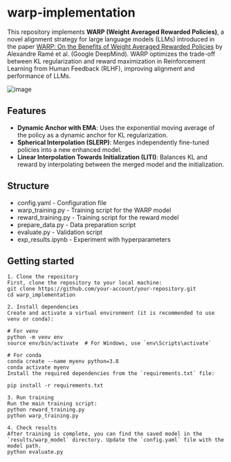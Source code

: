# warp-implementation

This repository implements **WARP (Weight Averaged Rewarded Policies)**, a novel alignment strategy for large language models (LLMs) introduced in the paper [WARP: On the Benefits of Weight Averaged Rewarded Policies](https://arxiv.org/pdf/2406.16768v1) by Alexandre Ramé et al. (Google DeepMind). WARP optimizes the trade-off between KL regularization and reward maximization in Reinforcement Learning from Human Feedback (RLHF), improving alignment and performance of LLMs.

![image](https://github.com/user-attachments/assets/3d330d09-9819-4c66-a5a1-fad67404cfed)


## Features
- **Dynamic Anchor with EMA**: Uses the exponential moving average of the policy as a dynamic anchor for KL regularization.
- **Spherical Interpolation (SLERP)**: Merges independently fine-tuned policies into a new enhanced model.
- **Linear Interpolation Towards Initialization (LITI)**: Balances KL and reward by interpolating between the merged model and the initialization.


## Structure
- config.yaml - Configuration file
- warp_training.py - Training script for the WARP model
- reward_training.py - Training script for the reward model
- prepare_data.py -  Data preparation script
- evaluate.py -  Validation script
- exp_results.ipynb - Experiment with hyperparameters

## Getting started
```
1. Clone the repository
First, clone the repository to your local machine:
git clone https://github.com/your-account/your-repository.git
cd warp_implementation

2. Install dependencies
Create and activate a virtual environment (it is recommended to use venv or conda):

# For venv
python -m venv env
source env/bin/activate  # For Windows, use `env\Scripts\activate`

# For conda
conda create --name myenv python=3.8
conda activate myenv
Install the required dependencies from the `requirements.txt` file:

pip install -r requirements.txt

3. Run training
Run the main training script:
python reward_training.py
python warp_training.py

4. Check results
After training is complete, you can find the saved model in the `results/warp_model` directory. Update the `config.yaml` file with the model path.
python evaluate.py
